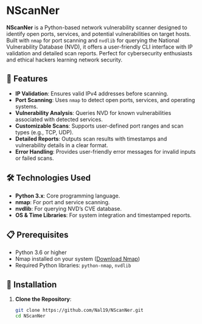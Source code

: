 # NScanNer

**NScanNer** is a Python-based network vulnerability scanner designed to identify open ports, services, and potential vulnerabilities on target hosts. Built with `nmap` for port scanning and `nvdlib` for querying the National Vulnerability Database (NVD), it offers a user-friendly CLI interface with IP validation and detailed scan reports. Perfect for cybersecurity enthusiasts and ethical hackers learning network security.

## 🌟 Features
- **IP Validation**: Ensures valid IPv4 addresses before scanning.
- **Port Scanning**: Uses `nmap` to detect open ports, services, and operating systems.
- **Vulnerability Analysis**: Queries NVD for known vulnerabilities associated with detected services.
- **Customizable Scans**: Supports user-defined port ranges and scan types (e.g., TCP, UDP).
- **Detailed Reports**: Outputs scan results with timestamps and vulnerability details in a clear format.
- **Error Handling**: Provides user-friendly error messages for invalid inputs or failed scans.

## 🛠️ Technologies Used
- **Python 3.x**: Core programming language.
- **nmap**: For port and service scanning.
- **nvdlib**: For querying NVD’s CVE database.
- **OS & Time Libraries**: For system integration and timestamped reports.

## 📋 Prerequisites
- Python 3.6 or higher
- Nmap installed on your system ([Download Nmap](https://nmap.org/download.html))
- Required Python libraries: `python-nmap`, `nvdlib`

## 🚀 Installation
1. **Clone the Repository**:
   ```bash
   git clone https://github.com/Nal19/NScanNer.git
   cd NScanNer
